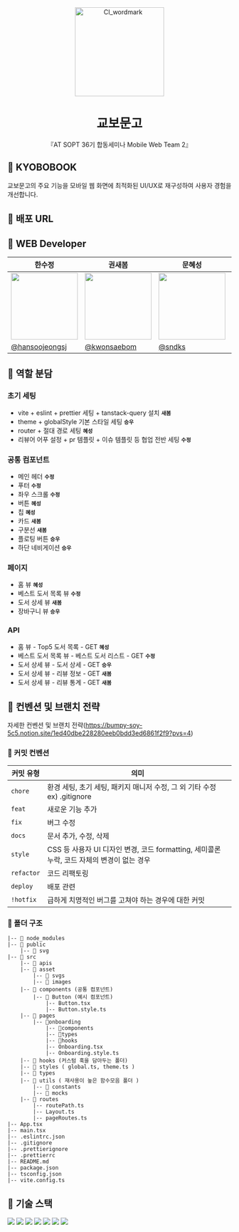 <div align="center">
<img src="https://github.com/user-attachments/assets/4a182a58-3e95-4961-9c77-68823a8dd706" alt="CI_wordmark" width="200" height="auto">
  
  # 교보문고

 『AT SOPT 36기 합동세미나 Mobile Web Team 2』
</div>

## 📖 KYOBOBOOK
교보문고의 주요 기능을 모바일 웹 화면에 최적화된 UI/UX로 재구성하여 사용자 경험을 개선합니다.

## 📌 배포 URL

## 🤙 WEB Developer

| <center>한수정</center>| <center>권새봄</center>| <center>문혜성</center>| <center>한승우</center>|
| -------------------------------------------------------------------------------------------------- | ------------------------------------------------------------------------------------------------------- | ------------------------------------------------------------------------------------------------- | ------------------------------------------------------------------------------------------------- |
| <center> <img width="150px" src="https://avatars.githubusercontent.com/u/90364839?v=4" /></center> | <center><img width="150px" src="https://avatars.githubusercontent.com/u/94830364?v=4" /></center> | <center><img width="150px" src="https://avatars.githubusercontent.com/u/146885448?v=4" /></center> | <center><img width="150px" src="https://avatars.githubusercontent.com/u/113088025?v=4" /></center> |
| [@hansoojeongsj](https://github.com/hansoojeongsj) | [@kwonsaebom](https://github.com/kwonsaebom) | [@sndks](https://github.com/sndks) | [@seungwoohan12](https://github.com/seungwoohan12) |


## 🤙 역할 분담

### 초기 세팅
- vite + eslint + prettier 세팅 + tanstack-query 설치 **`새봄`**
- theme + globalStyle 기본 스타일 세팅 **`승우`**
- router + 절대 경로 세팅 **`혜성`**
- 리뷰어 어푸 설정 + pr 템플릿 + 이슈 템플릿 등 협업 전반 세팅 **`수정`**

### 공통 컴포넌트
- 메인 헤더 **`수정`**
- 푸터 **`수정`**
- 좌우 스크롤 **`수정`**
- 버튼 **`혜성`**
- 칩 **`혜성`**
- 카드 **`새봄`**
- 구분선 **`새봄`**
- 플로팅 버튼 **`승우`**
- 하단 네비게이션 **`승우`**

### 페이지
- 홈 뷰 **`혜성`**
- 베스트 도서 목록 뷰 **`수정`**
- 도서 상세 뷰 **`새봄`**
- 장바구니 뷰 **`승우`**

### API
- 홈 뷰 - Top5 도서 목록 - GET **`혜성`**
- 베스트 도서 목록 뷰 - 베스트 도서 리스트 - GET **`수정`**
- 도서 상세 뷰 - 도서 상세 - GET **`승우`**
- 도서 상세 뷰  - 리뷰 정보 - GET **`새봄`**
- 도서 상세 뷰 - 리뷰 통계 - GET **`새봄`**


## 🤙 컨벤션 및 브랜치 전략
자세한 컨벤션 및 브랜치 전략(https://bumpy-soy-5c5.notion.site/1ed40dbe228280eeb0bdd3ed6861f2f9?pvs=4)

### 🎯 커밋 컨벤션

| 커밋 유형  | 의미                                                                                  |
| ---------- | ------------------------------------------------------------------------------------- |
| `chore`    | 환경 세팅, 초기 세팅, 패키지 매니저 수정, 그 외 기타 수정 ex) .gitignore                    |
| `feat`     | 새로운 기능 추가                             |
| `fix`      | 버그 수정                   |
| `docs`     | 문서 추가, 수정, 삭제                                                          |
| `style`    | CSS 등 사용자 UI 디자인 변경, 코드 formatting, 세미콜론 누락, 코드 자체의 변경이 없는 경우 |
| `refactor` | 코드 리팩토링       |
| `deploy`   | 배포 관련 |
| `!hotfix`   | 급하게 치명적인 버그를 고쳐야 하는 경우에 대한 커밋 |


### 📁 폴더 구조

```plaintext
|-- 📁 node_modules
|-- 📁 public
    |-- 📁 svg
|-- 📁 src
    |-- 📁 apis
    |-- 📁 asset
        |-- 📁 svgs
        |-- 📁 images
    |-- 📁 components (공통 컴포넌트)
        |-- 📁 Button (예시 컴포넌트)
            |-- Button.tsx
            |-- Button.style.ts
    |-- 📁 pages
        |-- 📁onboarding
            |-- 📁components
            |-- 📁types
            |-- 📁hooks
            |-- Onboarding.tsx
            |-- Onboarding.style.ts
    |-- 📁 hooks (커스텀 훅을 담아두는 폴더)
    |-- 📁 styles ( global.ts, theme.ts )
    |-- 📁 types
    |-- 📁 utils ( 재사용이 높은 함수모음 폴더 )
        |-- 📁 constants
        |-- 📁 mocks
    |-- 📁 routes
        |-- routePath.ts
        |-- Layout.ts
        |-- pageRoutes.ts
|-- App.tsx
|-- main.tsx
|-- .eslintrc.json
|-- .gitignore
|-- .prettierignore
|-- .prettierrc
|-- README.md
|-- package.json
|-- tsconfig.json
|-- vite.config.ts
```

## 🤙 기술 스택
<div align=left> 
  <img src="https://img.shields.io/badge/html5-E34F26?style=for-the-badge&logo=html5&logoColor=white"> 
  <img src="https://img.shields.io/badge/css-1572B6?style=for-the-badge&logo=css3&logoColor=white"> 
  <img src="https://img.shields.io/badge/javascript-F7DF1E?style=for-the-badge&logo=javascript&logoColor=black">
  <img src="https://img.shields.io/badge/typescript-3178C6?style=for-the-badge&logo=typescript&logoColor=white">
  <img src="https://img.shields.io/badge/react-61DAFB?style=for-the-badge&logo=react&logoColor=black"> 
  <img src="https://img.shields.io/badge/reactquery-ff4154?style=for-the-badge&logo=reactquery&logoColor=white"> 
  <img src="https://img.shields.io/badge/emotion-DB7093?style=for-the-badge&logo=styled-components&logoColor=black" />


  <br>
</div>

